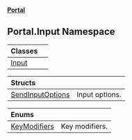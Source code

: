 #### [Portal](index.md 'index')

## Portal.Input Namespace

| Classes | |
| :--- | :--- |
| [Input](Portal.Input.Input.md 'Portal.Input.Input') | |

| Structs | |
| :--- | :--- |
| [SendInputOptions](Portal.Input.SendInputOptions.md 'Portal.Input.SendInputOptions') | Input options. |

| Enums | |
| :--- | :--- |
| [KeyModifiers](Portal.Input.KeyModifiers.md 'Portal.Input.KeyModifiers') | Key modifiers. |
